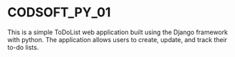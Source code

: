 # CODSOFT_PY_01
This is a simple ToDoList web application built using the Django framework with python. The application allows users to create, update, and track their to-do lists.

